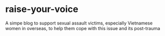 # raise-your-voice
A simpe blog to support sexual assault victims, especially Vietnamese women in overseas, to help them cope with this issue and its post-trauma
